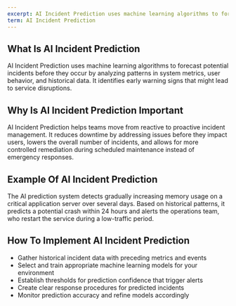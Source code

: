 ```yaml
---
excerpt: AI Incident Prediction uses machine learning algorithms to forecast potential incidents before they occur by analyzing patterns in system metrics, user behavior, and historical data.
term: AI Incident Prediction
---
```

## What Is AI Incident Prediction

AI Incident Prediction uses machine learning algorithms to forecast potential incidents before they occur by analyzing patterns in system metrics, user behavior, and historical data. It identifies early warning signs that might lead to service disruptions.

## Why Is AI Incident Prediction Important

AI Incident Prediction helps teams move from reactive to proactive incident management. It reduces downtime by addressing issues before they impact users, lowers the overall number of incidents, and allows for more controlled remediation during scheduled maintenance instead of emergency responses.

## Example Of AI Incident Prediction

The AI prediction system detects gradually increasing memory usage on a critical application server over several days. Based on historical patterns, it predicts a potential crash within 24 hours and alerts the operations team, who restart the service during a low-traffic period.

## How To Implement AI Incident Prediction

- Gather historical incident data with preceding metrics and events
- Select and train appropriate machine learning models for your environment
- Establish thresholds for prediction confidence that trigger alerts
- Create clear response procedures for predicted incidents
- Monitor prediction accuracy and refine models accordingly